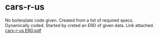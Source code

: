 # cars-r-us
No boilerplate code given. Created from a list of required specs. Dynamically coded. 
Started by creted an ERD of given data. Link attached. 
[cars-r-us ERD.pdf](https://github.com/tiffani-burk/cars-r-us/files/9047659/cars-r-us.ERD.pdf)
